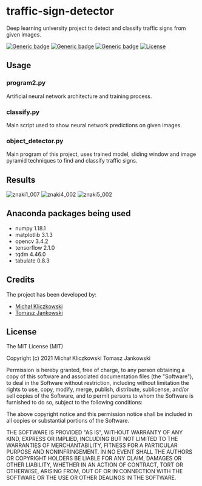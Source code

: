 # traffic-sign-detector
Deep learning university project to detect and classify traffic signs from given images.

[![Generic badge](https://img.shields.io/badge/python-3.7.7-blue.svg)](https://shields.io/)   [![Generic badge](https://img.shields.io/badge/anaconda-2019.10-green.svg)](https://shields.io/)   [![Generic badge](https://img.shields.io/badge/tensorflow-2.1.0-red.svg)](https://shields.io/)
[![License](http://img.shields.io/:license-mit-blue.svg?style=flat-square)](http://badges.mit-license.org)

## Usage

### program2.py
Artificial neural network architecture and training process.

### classify.py
Main script used to show neural network predictions on given images.

### object_detector.py
Main program of this project, uses trained model, sliding window and image pyramid techniques to find and classify traffic signs.

## Results
![znaki1_007](https://user-images.githubusercontent.com/49961031/110140990-f9a7e200-7dd4-11eb-875a-e02ae2925d74.jpg)
![znaki4_002](https://user-images.githubusercontent.com/49961031/110141036-07f5fe00-7dd5-11eb-94b0-13c8d261e6d0.jpg)
![znaki5_002](https://user-images.githubusercontent.com/49961031/110141042-09272b00-7dd5-11eb-83ec-4daaa0479e63.jpg)

## Anaconda packages being used
* numpy 1.18.1
* matplotlib 3.1.3
* opencv 3.4.2
* tensorflow 2.1.0
* tqdm 4.46.0
* tabulate 0.8.3

## Credits
The project has been developed by:
- [Michał Kliczkowski](https://github.com/michal090497)
- [Tomasz Jankowski](https://github.com/tomasz-jankowski)

## License
 
The MIT License (MIT)

Copyright (c) 2021 Michał Kliczkowski Tomasz Jankowski

Permission is hereby granted, free of charge, to any person obtaining a copy of this software and associated documentation files (the "Software"), to deal in the Software without restriction, including without limitation the rights to use, copy, modify, merge, publish, distribute, sublicense, and/or sell copies of the Software, and to permit persons to whom the Software is furnished to do so, subject to the following conditions:

The above copyright notice and this permission notice shall be included in all copies or substantial portions of the Software.

THE SOFTWARE IS PROVIDED "AS IS", WITHOUT WARRANTY OF ANY KIND, EXPRESS OR IMPLIED, INCLUDING BUT NOT LIMITED TO THE WARRANTIES OF MERCHANTABILITY, FITNESS FOR A PARTICULAR PURPOSE AND NONINFRINGEMENT. IN NO EVENT SHALL THE AUTHORS OR COPYRIGHT HOLDERS BE LIABLE FOR ANY CLAIM, DAMAGES OR OTHER LIABILITY, WHETHER IN AN ACTION OF CONTRACT, TORT OR OTHERWISE, ARISING FROM, OUT OF OR IN CONNECTION WITH THE SOFTWARE OR THE USE OR OTHER DEALINGS IN THE SOFTWARE.
